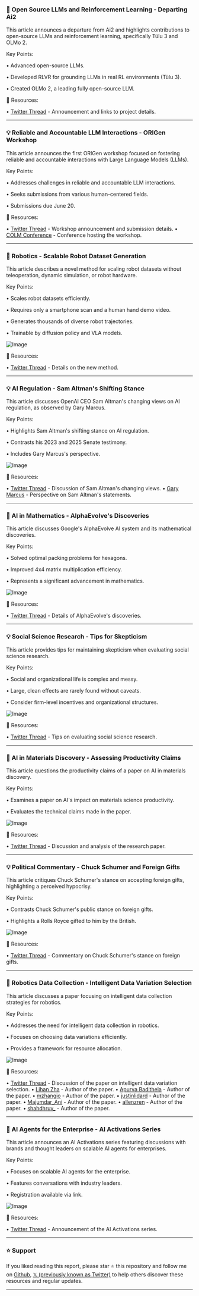 ### 🤖 Open Source LLMs and Reinforcement Learning -  Departing Ai2

This article announces a departure from Ai2 and highlights contributions to open-source LLMs and reinforcement learning, specifically Tülu 3 and OLMo 2.

Key Points:

•  Advanced open-source LLMs.


•  Developed RLVR for grounding LLMs in real RL environments (Tülu 3).


•  Created OLMo 2, a leading fully open-source LLM.


🔗 Resources:

• [Twitter Thread](https://x.com/vwxyzjn) - Announcement and links to project details.

---

### 💡  Reliable and Accountable LLM Interactions - ORIGen Workshop

This article announces the first ORIGen workshop focused on fostering reliable and accountable interactions with Large Language Models (LLMs).

Key Points:

•  Addresses challenges in reliable and accountable LLM interactions.


•  Seeks submissions from various human-centered fields.


•  Submissions due June 20.



🔗 Resources:

• [Twitter Thread](https://x.com/_Tejas_S_/status/1923402330109780319) - Workshop announcement and submission details.
• [COLM Conference](https://x.com/COLM_conf) - Conference hosting the workshop.

---

### 🚀 Robotics - Scalable Robot Dataset Generation

This article describes a novel method for scaling robot datasets without teleoperation, dynamic simulation, or robot hardware.

Key Points:

•  Scales robot datasets efficiently.


•  Requires only a smartphone scan and a human hand demo video.


•  Generates thousands of diverse robot trajectories.


•  Trainable by diffusion policy and VLA models.


![Image](https://pbs.twimg.com/amplify_video_thumb/1923406037081862144/img/zIEb1OL51RRJJJQn.jpg)

🔗 Resources:

• [Twitter Thread](https://x.com/letian_fu/status/1923407715638051060) - Details on the new method.

---

### 💡 AI Regulation - Sam Altman's Shifting Stance

This article discusses OpenAI CEO Sam Altman's changing views on AI regulation, as observed by Gary Marcus.

Key Points:

•  Highlights Sam Altman's shifting stance on AI regulation.


•  Contrasts his 2023 and 2025 Senate testimony.


•  Includes Gary Marcus's perspective.



![Image](https://pbs.twimg.com/amplify_video_thumb/1923440258164592640/img/2yJYzbDGcmNeegrR.jpg)

🔗 Resources:

• [Twitter Thread](https://x.com/connoraxiotes/status/1923444518696694030) - Discussion of Sam Altman's changing views.
• [Gary Marcus](https://x.com/GaryMarcus) -  Perspective on Sam Altman's statements.

---

### 🤖 AI in Mathematics - AlphaEvolve's Discoveries

This article discusses Google's AlphaEvolve AI system and its mathematical discoveries.

Key Points:

•  Solved optimal packing problems for hexagons.


•  Improved 4x4 matrix multiplication efficiency.


•  Represents a significant advancement in mathematics.



![Image](https://pbs.twimg.com/media/Gq9YxxfaAAIg6kn?format=jpg&name=small)

🔗 Resources:

• [Twitter Thread](https://x.com/deedydas/status/1922853181715087421) - Details of AlphaEvolve's discoveries.

---

### 💡 Social Science Research -  Tips for Skepticism

This article provides tips for maintaining skepticism when evaluating social science research.

Key Points:

•  Social and organizational life is complex and messy.


•  Large, clean effects are rarely found without caveats.


•  Consider firm-level incentives and organizational structures.



![Image](https://pbs.twimg.com/media/GrE36olWUAAc4UF?format=jpg&name=900x900)

🔗 Resources:

• [Twitter Thread](https://x.com/MishaTeplitskiy/status/1923393989043982422) - Tips on evaluating social science research.

---

### 🤖 AI in Materials Discovery - Assessing Productivity Claims

This article questions the productivity claims of a paper on AI in materials discovery.

Key Points:

•  Examines a paper on AI's impact on materials science productivity.


•  Evaluates the technical claims made in the paper.



![Image](https://pbs.twimg.com/media/Gb5XS_kXgAA8Dza?format=png&name=small)

🔗 Resources:

• [Twitter Thread](https://x.com/Robert_Palgrave/status/1856273403595915397) - Discussion and analysis of the research paper.

---

### 💡 Political Commentary -  Chuck Schumer and Foreign Gifts

This article critiques Chuck Schumer's stance on accepting foreign gifts, highlighting a perceived hypocrisy.

Key Points:

•  Contrasts Chuck Schumer's public stance on foreign gifts.


•  Highlights a Rolls Royce gifted to him by the British.



![Image](https://pbs.twimg.com/media/GrAPDLnWACoYKke?format=jpg&name=small)

🔗 Resources:

• [Twitter Thread](https://x.com/_NewsBarron/status/1923053593336349063) - Commentary on Chuck Schumer's stance on foreign gifts.

---

### 🚀 Robotics Data Collection - Intelligent Data Variation Selection

This article discusses a paper focusing on intelligent data collection strategies for robotics.

Key Points:

•  Addresses the need for intelligent data collection in robotics.


•  Focuses on choosing data variations efficiently.


•  Provides a framework for resource allocation.



![Image](https://pbs.twimg.com/amplify_video_thumb/1923392891122028544/img/cesUYwBc2XpP-hzH.jpg)

🔗 Resources:

• [Twitter Thread](https://x.com/MilcentPedro/status/1923393393670975807) - Discussion of the paper on intelligent data variation selection.
• [Lihan Zha](https://x.com/LihanZha) -  Author of the paper.
• [Apurva Badithela](https://x.com/ApurvaBadithela) - Author of the paper.
• [mzhangio](https://x.com/mzhangio) - Author of the paper.
• [justinlidard](https://x.com/justinlidard) - Author of the paper.
• [Majumdar_Ani](https://x.com/Majumdar_Ani) - Author of the paper.
• [allenzren](https://x.com/allenzren) - Author of the paper.
• [shahdhruv_](https://x.com/shahdhruv_) - Author of the paper.


---

### 🚀  AI Agents for the Enterprise - AI Activations Series

This article announces an AI Activations series featuring discussions with brands and thought leaders on scalable AI agents for enterprises.

Key Points:

•  Focuses on scalable AI agents for the enterprise.


•  Features conversations with industry leaders.


•  Registration available via link.



![Image](https://pbs.twimg.com/media/GrFKoGyXcAAOvo6?format=jpg&name=small)

🔗 Resources:

• [Twitter Thread](https://x.com/CobusGreylingZA/status/1923400582955458792) -  Announcement of the AI Activations series.


---

### ⭐️ Support

If you liked reading this report, please star ⭐️ this repository and follow me on [Github](https://github.com/Drix10), [𝕏 (previously known as Twitter)](https://x.com/DRIX_10_) to help others discover these resources and regular updates.

---